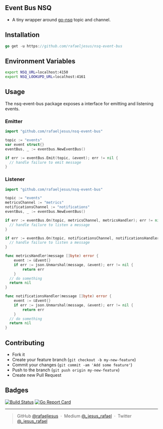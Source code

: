 ## Event Bus NSQ

* A tiny wrapper around [go-nsq](https://github.com/nsqio/go-nsq) topic and channel.

## Installation
```go
go get -u https://github.com/rafaeljesus/nsq-event-bus
```

## Environment Variables
```bash
export NSQ_URL=localhost:4150
export NSQ_LOOKUPD_URL=localhost:4161
```

## Usage
The nsq-event-bus package exposes a interface for emitting and listening events.

### Emitter
```go
import "github.com/rafaeljesus/nsq-event-bus"

topic := "events"
var event struct{}
eventBus, _ := eventbus.NewEventBus()

if err := eventBus.Emit(topic, &event); err != nil {
  // handle failure to emit message
}

```

### Listener
```go
import "github.com/rafaeljesus/nsq-event-bus"

topic := "events"
metricsChannel := "metrics"
notificationsChannel := "notifications"
eventBus, _ := eventbus.NewEventBus()

if err := eventBus.On(topic, metricsChannel, metricsHandler); err != nil {
  // handle failure to listen a message
}

if err := eventBus.On(topic, notificationsChannel, notificationsHandler); err != nil {
  // handle failure to listen a message
}

func metricsHandler(message []byte) error {
	event := &Event{}
	if err := json.Unmarshal(message, &event); err != nil {
		return err
	}
  // do something
  return nil
}

func notificationsHandler(message []byte) error {
	event := &Event{}
	if err := json.Unmarshal(message, &event); err != nil {
		return err
	}
  // do something
  return nil
}

```

## Contributing
- Fork it
- Create your feature branch (`git checkout -b my-new-feature`)
- Commit your changes (`git commit -am 'Add some feature'`)
- Push to the branch (`git push origin my-new-feature`)
- Create new Pull Request

## Badges

[![Build Status](https://circleci.com/gh/rafaeljesus/nsq-event-bus.svg?style=svg)](https://circleci.com/gh/rafaeljesus/nsq-event-bus)
[![Go Report Card](https://goreportcard.com/badge/github.com/rafaeljesus/nsq-event-bus)](https://goreportcard.com/report/github.com/rafaeljesus/nsq-event-bus)

---

> GitHub [@rafaeljesus](https://github.com/rafaeljesus) &nbsp;&middot;&nbsp;
> Medium [@_jesus_rafael](https://medium.com/@_jesus_rafael) &nbsp;&middot;&nbsp;
> Twitter [@_jesus_rafael](https://twitter.com/_jesus_rafael)

